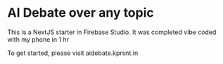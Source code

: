 # AI Debate over any topic

This is a NextJS starter in Firebase Studio. It was completed vibe coded with my phone in 1 hr

To get started, please visit aidebate.kprsnt.in


